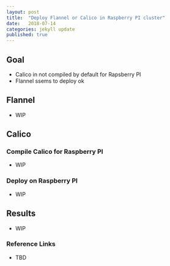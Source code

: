 ```yaml
---
layout: post
title:  "Deploy Flannel or Calico in Raspberry PI cluster"
date:   2018-07-14
categories: jekyll update
published: true
---
```


## Goal

- Calico in not compiled by default for Rapsberry PI
- Flannel ssems to deploy ok 

## Flannel

- WIP

## Calico

### Compile Calico for Raspberry PI

- WIP

### Deploy on Raspberry PI

- WIP
 

## Results

- WIP

### Reference Links

- TBD


